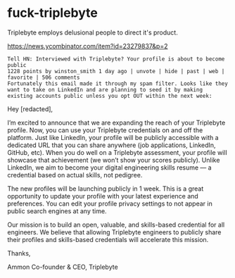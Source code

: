 # fuck-triplebyte

Triplebyte employs delusional people to direct it's product.


https://news.ycombinator.com/item?id=23279837&p=2

 	
	Tell HN: Interviewed with Triplebyte? Your profile is about to become public
	1228 points by winston_smith 1 day ago | unvote | hide | past | web | favorite | 506 comments
	Fortunately this email made it through my spam filter. Looks like they want to take on LinkedIn and are planning to seed it by making existing accounts public unless you opt OUT within the next week:

Hey [redacted],

I’m excited to announce that we are expanding the reach of your Triplebyte profile. Now, you can use your Triplebyte credentials on and off the platform. Just like LinkedIn, your profile will be publicly accessible with a dedicated URL that you can share anywhere (job applications, LinkedIn, GitHub, etc). When you do well on a Triplebyte assessment, your profile will showcase that achievement (we won’t show your scores publicly). Unlike LinkedIn, we aim to become your digital engineering skills resume — a credential based on actual skills, not pedigree.

The new profiles will be launching publicly in 1 week. This is a great opportunity to update your profile with your latest experience and preferences. You can edit your profile privacy settings to not appear in public search engines at any time.

Our mission is to build an open, valuable, and skills-based credential for all engineers. We believe that allowing Triplebyte engineers to publicly share their profiles and skills-based credentials will accelerate this mission.

Thanks,

Ammon Co-founder & CEO, Triplebyte
